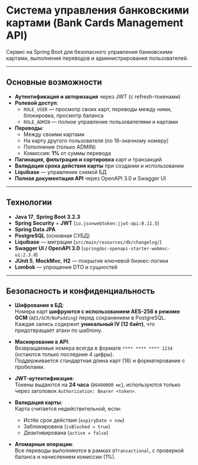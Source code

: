 # Система управления банковскими картами (Bank Cards Management API)

Сервис на Spring Boot для безопасного управления банковскими картами, выполнения переводов и администрирования пользователей.

---

## Основные возможности

- **Аутентификация и авторизация** через JWT (с refresh-токенами)
- **Ролевой доступ**:
  - `ROLE_USER` — просмотр своих карт, переводы между ними, блокировка, просмотр баланса
  - `ROLE_ADMIN` — полное управление пользователями и картами
- **Переводы**:
  - Между своими картами
  - На карту другого пользователя (по 16-значному номеру)
  - Пополнение (только ADMIN)
  - Комиссия: **1%** от суммы перевода
- **Пагинация, фильтрация и сортировка** карт и транзакций
- **Валидация срока действия карты** при создании и использовании
- **Liquibase** — управление схемой БД 
- **Полная документация API** через OpenAPI 3.0 и Swagger UI

---

## Технологии

- **Java 17**, **Spring Boot 3.2.3**
- **Spring Security** + **JWT** (`io.jsonwebtoken:jjwt-api:0.11.5`)
- **Spring Data JPA**
- **PostgreSQL** (основная СУБД)
- **Liquibase** — миграции (`src/main/resources/db/changelog/`)
- **Swagger UI / OpenAPI 3.0** (`springdoc-openapi-starter-webmvc-ui:2.3.0`)
- **JUnit 5**, **MockMvc**, **H2** — покрытие ключевой бизнес-логики
- **Lombok** — упрощение DTO и сущностей

---

## Безопасность и конфиденциальность

- **Шифрование в БД**:  
  Номера карт **шифруются с использованием AES-256 в режиме GCM** (`AES/GCM/NoPadding`) перед сохранением в PostgreSQL.  
  Каждая запись содержит **уникальный IV (12 байт)**, что предотвращает атаки по шаблону.

- **Маскирование в API**:  
  Возвращаемые номера всегда в формате `**** **** **** 1234` (остаются только последние 4 цифры).  
  Поддерживается стандартная длина карт (16) и форматирование с пробелами.

- **JWT-аутентификация**:  
  Токены выдаются на **24 часа** (`86400000 мс`), используются только через заголовок `Authorization: Bearer <token>`.

- **Валидация карты**:  
  Карта считается недействительной, если:
  - Истёк срок действия (`expiryDate < now`)
  - Заблокирована (`isBlocked = true`)
  - Деактивирована (`active = false`)

- **Атомарные операции**:  
  Все переводы выполняются в рамках `@Transactional`, с проверкой баланса и начислением комиссии (1%).